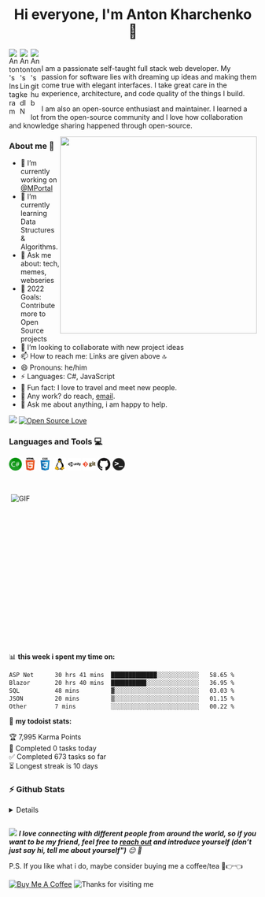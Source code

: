 <h1 align="center">Hi everyone, I'm Anton Kharchenko 👋</h1>

<a href="https://www.instagram.com/kh4_off/">
  <img align="left" alt="Anton's Instagram" width="22px" src="https://raw.githubusercontent.com/hussainweb/hussainweb/main/icons/instagram.png" />
</a>
<a href="https://www.linkedin.com/in/anton-kharchenko-898870195/">
  <img align="left" alt="Anton's LinkedIN" width="22px" src="https://raw.githubusercontent.com/peterthehan/peterthehan/master/assets/linkedin.svg" />
</a>
<a href="https://github.com/anonymousStyleKiller">
  <img align="left" alt="Anton's github" width="22px" src="https://raw.githubusercontent.com/hussainweb/hussainweb/main/icons/github.png" />
</a>
<br />

I am a passionate self-taught full stack web developer. My passion for software lies with dreaming up ideas and making them come true with elegant interfaces. I take great care in the experience, architecture, and code quality of the things I build.

I am also an open-source enthusiast and maintainer. I learned a lot from the open-source community and I love how collaboration and knowledge sharing happened through open-source.

<img align="right" height="400" width="400" alt="" src="https://camo.githubusercontent.com/f9a322c724f1cbb47a2bbb5407a1abbd9b1f2a7481f0fce08bd177b59719e1b9/68747470733a2f2f6f63746f6465782e6769746875622e636f6d2f696d616765732f68756c615f6c6f6f705f6f63746f64657830332e676966" />

### About me :eyes:

- 🔭 I’m currently working on [@MPortal](https://user.microinvest.net/)
- 🌱 I’m currently learning Data Structures & Algorithms.
- 💬 Ask me about: tech, memes, webseries
- 🥅 2022 Goals: Contribute more to Open Source projects
- 👯 I’m looking to collaborate with new project ideas
- 📫 How to reach me: Links are given above 🔝
- 😄 Pronouns: he/him
- ⚡ Languages: C#, JavaScript
- 🤪 Fun fact: I love to travel and meet new people.
- 💼 Any work? do reach, [email](mailto:gumb1t97@gmail.com).
- 💬 Ask me about anything, i am happy to help.

![](https://komarev.com/ghpvc/?username=anonymousStyleKiller&style=plastic)
[![Open Source Love](https://badges.frapsoft.com/os/v2/open-source.svg?v=103)](https://github.com/anonymousStyleKiller)

<!-- ### Spotify Playing 🎧

[<img src="https://now-playing-codestackr.vercel.app/api/spotify-playing" alt="codeSTACKr Spotify Playing" width="350" />](https://open.spotify.com/user/ykstv4r8kvi00hlge7sw84jk1) -->

### Languages and Tools :computer:
<code><img height="26" src="https://raw.githubusercontent.com/github/explore/5c058a388828bb5fde0bcafd4bc867b5bb3f26f3/topics/csharp/csharp.png"></code>
<code><img height="26" src="https://raw.githubusercontent.com/github/explore/80688e429a7d4ef2fca1e82350fe8e3517d3494d/topics/html/html.png"></code>
<code><img height="26" src="https://raw.githubusercontent.com/github/explore/80688e429a7d4ef2fca1e82350fe8e3517d3494d/topics/css/css.png"></code>
<code><img height="26" src="https://raw.githubusercontent.com/github/explore/80688e429a7d4ef2fca1e82350fe8e3517d3494d/topics/linux/linux.png"></code>
<code><img height="26" src="https://raw.githubusercontent.com/github/explore/80688e429a7d4ef2fca1e82350fe8e3517d3494d/topics/unity/unity.png"></code>
<code><img height="26" src="https://raw.githubusercontent.com/github/explore/80688e429a7d4ef2fca1e82350fe8e3517d3494d/topics/git/git.png"></code>
<code><img height="26" src="https://raw.githubusercontent.com/github/explore/78df643247d429f6cc873026c0622819ad797942/topics/github/github.png"></code>
<code><img height="26" src="https://raw.githubusercontent.com/github/explore/80688e429a7d4ef2fca1e82350fe8e3517d3494d/topics/terminal/terminal.png"></code></p></br>

  <img align="right" alt="GIF" src="https://github.com/abhisheknaiidu/abhisheknaiidu/blob/master/code.gif?raw=true" width="500" height="320" />
  

📊 **this week i spent my time on:**
<!--START_SECTION:waka-->

```text
ASP Net      30 hrs 41 mins  █████████████░░░░░░░░░░░░   58.65 %
Blazor       20 hrs 40 mins  ██████████░░░░░░░░░░░░░░░   36.95 %
SQL          48 mins         ▓░░░░░░░░░░░░░░░░░░░░░░░░   03.03 %
JSON         20 mins         ▒░░░░░░░░░░░░░░░░░░░░░░░░   01.15 %
Other        7 mins          ░░░░░░░░░░░░░░░░░░░░░░░░░   00.22 %
```

🚧 **my todoist stats:**
<!-- TODO-IST:START -->
🏆  7,995 Karma Points           
🌸  Completed 0 tasks today           
✅  Completed 673 tasks so far           
⏳  Longest streak is 10 days
<!-- TODO-IST:END -->

### ⚡ Github Stats

<details>	
  
<img src="https://github-readme-stats.vercel.app/api?username=anonymousStyleKiller&show_icons=true&hide_border=true&count_private=true">
<img src="https://github-readme-stats.vercel.app/api/top-langs/?username=anonymousStyleKiller&show_icons=true&hide_border=true&layout=compact&langs_count=8">
<p align="center">
  <img src="https://github-readme-streak-stats.herokuapp.com/?user=anonymousStyleKiller&show_icons=true&hide_border=true">
</p> 

![Manish's GitHub Activity graph](https://activity-graph.herokuapp.com/graph?username=anonymousStyleKiller&theme=dracula) 
</details>

<!-- ![snake gif](https://github.com/imanishbarnwal/imanishbarnwal/blob/output/github-contribution-grid-snake.gif) -->

##
<img src="https://media.giphy.com/media/LnQjpWaON8nhr21vNW/giphy.gif" width="60"> <em><b>I love connecting with different people from around the world, so if you want to be my friend, feel free to [reach out](https://www.linkedin.com/in/anton-kharchenko-898870195/) and introduce yourself (don’t just say hi, tell me about yourself")</b> 😊 💜</em>

<!--END_SECTION:waka-->
P.S. If you like what i do, maybe consider buying me a coffee/tea 🥺👉👈

<a href="https://www.buymeacoffee.com/gumb1t97F?new=1" target="_blank"><img src="https://cdn.buymeacoffee.com/buttons/v2/default-red.png" alt="Buy Me A Coffee" width="150" ></a>
<img height="120" alt="Thanks for visiting me" width="100%" src="https://raw.githubusercontent.com/BrunnerLivio/brunnerlivio/master/images/marquee.svg" />


